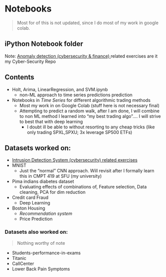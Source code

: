 # Notebooks
> Most for of this is not updated, since I do most of my work in google colab. 

## iPython Notebook folder 

Note: [ Anomaly detection (cybersecurity & finance) ](<https://github.com/alik604/cyber-security>)related exercises are it my Cyber-Security Repo 

## Contents 

- Holt, Arima, LinearRegression, and SVM.ipynb 
   + non-ML approach to time series predictions  prediction
- Notebooks in *Time Series* for different algorithmic trading methods
   - Most my work in on Google Colab (stuff here is not necessary final)
   - Attempting to predict a random walk, after I am done, I will combine to non ML method I learned into “my best trading algo”.... I will strive to best that with deep learning
      - I doubt ill be able to without resorting to any cheap tricks (like only trading SPXL,SPXU; 3x leverage SP500 ETFs) 


## Datasets worked on: 

- [Intrusion Detection System (cybersecurity) related exercises](https://github.com/alik604/cyber-security)
- MNIST
  - Just the “normal” CNN approach. Will revisit after I formally learn this in CMPT 419 at SFU (my university)
- Pima indians diabetes dataset
  - Evaluating effects of combinations of, Feature selection, Data cleaning, PCA for dim reduction 
- Credit card Fraud 
   - Deep Learning
- Boston Housing
  - *Recommendation system* 
  - Price Prediction



### Datasets also worked on:

> Nothing worthy of note 

- Students-performance-in-exams
- Titanic
- CallCenter
- Lower Back Pain Symptoms

